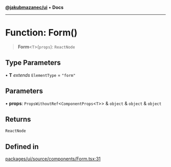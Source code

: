 [**@jakubmazanec/ui**](../README.md) • **Docs**

---

# Function: Form()

> **Form**\<`T`\>(`props`): `ReactNode`

## Type Parameters

• **T** _extends_ `ElementType` = `"form"`

## Parameters

• **props**: `PropsWithoutRef`\<`ComponentProps`\<`T`\>\> & `object` & `object` & `object`

## Returns

`ReactNode`

## Defined in

[packages/ui/source/components/Form.tsx:31](https://github.com/jakubmazanec/tools/blob/863f04cbbb9368fd023f0309084819aa9247d808/packages/ui/source/components/Form.tsx#L31)
